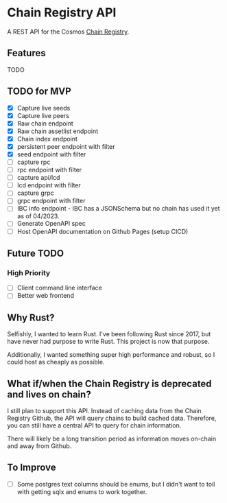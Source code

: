 # Chain Registry API

A REST API for the Cosmos [Chain Registry](https://github.com/cosmos/chain-registry).

## Features

TODO

## TODO for MVP

- [x] Capture live seeds
- [x] Capture live peers
- [x] Raw chain endpoint
- [x] Raw chain assetlist endpoint
- [x] Chain index endpoint
- [x] persistent peer endpoint with filter
- [x] seed endpoint with filter
- [ ] capture rpc
- [ ] rpc endpoint with filter
- [ ] capture api/lcd
- [ ] lcd endpoint with filter
- [ ] capture grpc
- [ ] grpc endpoint with filter
- [ ] IBC info endpoint - IBC has a JSONSchema but no chain has used it yet as of 04/2023.
- [ ] Generate OpenAPI spec
- [ ] Host OpenAPI documentation on Github Pages (setup CICD)

## Future TODO

### High Priority

- [ ] Client command line interface
- [ ] Better web frontend

## Why Rust?

Selfishly, I wanted to learn Rust. I've been following Rust since 2017, but have never had purpose to write Rust.
This project is now that purpose.

Additionally, I wanted something super high performance and robust, so I could host as cheaply as possible.

## What if/when the Chain Registry is deprecated and lives on chain?

I still plan to support this API. Instead of caching data from the Chain Registry Github, the API will query chains to
build cached data.
Therefore, you can still have a central API to query for chain information.

There will likely be a long transition period as information moves on-chain and away from Github.

## To Improve

- [ ] Some postgres text columns should be enums, but I didn't want to toil with getting sqlx and enums to work
  together.